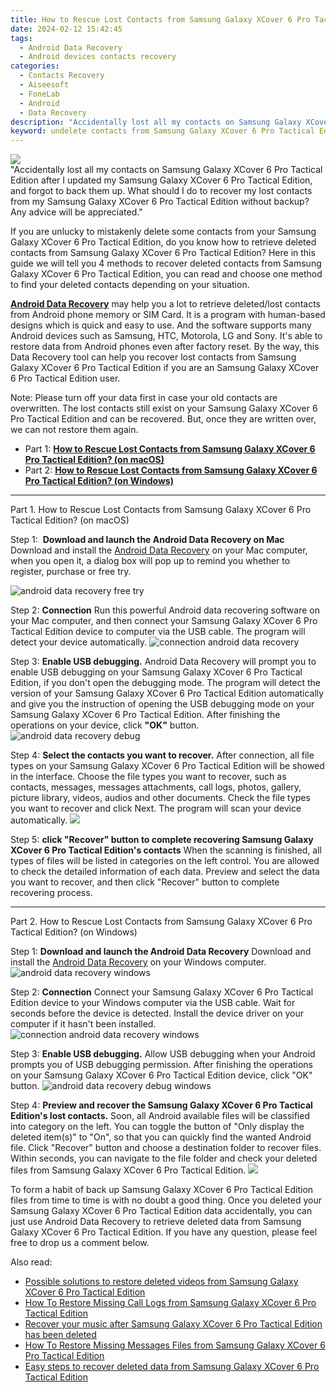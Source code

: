 ```yaml
---
title: How to Rescue Lost Contacts from Samsung Galaxy XCover 6 Pro Tactical Edition?
date: 2024-02-12 15:42:45
tags: 
  - Android Data Recovery
  - Android devices contacts recovery
categories: 
  - Contacts Recovery
  - Aiseesoft
  - FoneLab
  - Android
  - Data Recovery
description: "Accidentally lost all my contacts on Samsung Galaxy XCover 6 Pro Tactical Edition after I updated my Samsung Galaxy XCover 6 Pro Tactical Edition, and forgot to back them up. What should I do to recover my lost contacts from my Samsung Galaxy XCover 6 Pro Tactical Edition without backup? Any advice will be appreciated."
keyword: undelete contacts from Samsung Galaxy XCover 6 Pro Tactical Edition,regain missing contacts,Samsung Galaxy XCover 6 Pro Tactical Edition contacts recovery,unerase contacts,retrieve wiped phone number Samsung Galaxy XCover 6 Pro Tactical Edition,save erased contacts from Samsung Galaxy XCover 6 Pro Tactical Edition,how to refind deleted contacts from Samsung Galaxy XCover 6 Pro Tactical Edition,deletes contacts of Samsung Galaxy XCover 6 Pro Tactical Edition,does the Samsung Galaxy XCover 6 Pro Tactical Edition have a backup for deleted contacts,Samsung Galaxy XCover 6 Pro Tactical Edition delete contacts recover,my contacts deleted from Samsung Galaxy XCover 6 Pro Tactical Edition how to undo contacts,Samsung Galaxy XCover 6 Pro Tactical Edition contacts deleted itself
---
```


<img src="https://img0mobiles.techidaily.com/images/best-assets/devices/samsung/samsung-galaxy-xcover-6-pro-tactical-edition/4.jpg" class="atpl-imgstyle"  />

<div class="atpl-content atpl-for-fonelab-android recover-contacts">

<div class="atpl-post-description-part-1">
"Accidentally lost all my contacts on Samsung Galaxy XCover 6 Pro Tactical Edition after I updated my Samsung Galaxy XCover 6 Pro Tactical Edition, and forgot to back them up. What should I do to recover my lost contacts from my Samsung Galaxy XCover 6 Pro Tactical Edition without backup? Any advice will be appreciated."
</div>




<div class="atpl-post-description-part-2">
<div class="tpl-content-sub-paragraph-content">
  <p>
    If you are unlucky to mistakenly delete some contacts from your Samsung Galaxy XCover 6 Pro Tactical Edition, do you know how to retrieve deleted contacts from Samsung Galaxy XCover 6 Pro Tactical Edition? Here in this guide we will tell you 4 methods to recover deleted contacts from Samsung Galaxy XCover 6 Pro Tactical Edition, you can read and choose one method to find your deleted contacts depending on your situation.
  </p>
</div>
</div>

<div class="atpl-post-description-part-3">
<div class="tpl-content-sub-paragraph-content">
  <p>
    <a href="https://tools.techidaily.com/aiseesoft-android-data-recovery/" target="_blank" rel="noopener"><strong>Android Data Recovery</strong></a> may help you a lot to retrieve deleted/lost contacts from Android phone memory or SIM Card. It is a program with human-based designs which is quick and easy to use. And the software supports many Android devices such as Samsung, HTC, Motorola, LG and Sony. It's able to restore data from Android phones even after factory reset. By the way, this Data Recovery tool can help you recover lost contacts from Samsung Galaxy XCover 6 Pro Tactical Edition if you are an Samsung Galaxy XCover 6 Pro Tactical Edition user.
  </p>
</div>
<div class="tpl-content-sub-paragraph-content">
  <p>
    Note: Please turn off your data first in case your old contacts are overwritten. The lost contacts still exist on your Samsung Galaxy XCover 6 Pro Tactical Edition and can be recovered. But, once they are written over, we can not restore them again.
  </p>
</div>
</div>


<ul>
  <li>Part 1: <strong><a href="#p1"> How to Rescue Lost Contacts from Samsung Galaxy XCover 6 Pro Tactical Edition?  (on macOS)</a></strong></li>
  <li>Part 2: <strong><a href="#p2"> How to Rescue Lost Contacts from Samsung Galaxy XCover 6 Pro Tactical Edition?  (on Windows)</a></strong></li>
</ul>




<!-- Part 1 -->
<a id="p1" name="p1" ></a><hr>

<div>
  <span class="atpl-step-part-style">Part 1. How to Rescue Lost Contacts from Samsung Galaxy XCover 6 Pro Tactical Edition? (on macOS)</span>
</div>  

<span class="atpl-stepstyle-a"><span>Step 1: </span></span> <strong>Download and launch the Android Data Recovery on Mac</strong>
Download and install the <a href="https://tools.techidaily.com/aiseesoft-android-data-recovery/" target="_blank" rel="noopener">Android Data Recovery</a> on your Mac computer, when you open it, a dialog box will pop up to remind you whether to register, purchase or free try.

<img src="https://tools.techidaily.com/images/apps/aiseesoft/android-data-recovery/mac-free-try.png" class="atpl-imgstyle" alt="android data recovery free try" />

<span class="atpl-stepstyle-a"><span>Step 2: </span></span> <strong>Connection</strong>
Run this powerful Android data recovering software on your Mac computer, and then connect your Samsung Galaxy XCover 6 Pro Tactical Edition device to computer via the USB cable. The program will detect your device automatically.
<img src="https://tools.techidaily.com/images/apps/aiseesoft/android-data-recovery/mac-connection-interface.jpg" class="atpl-imgstyle" alt="connection android data recovery" />

<span class="atpl-stepstyle-a"><span>Step 3: </span></span> <strong>Enable USB debugging.</strong>
Android Data Recovery will prompt you to enable USB debugging on your Samsung Galaxy XCover 6 Pro Tactical Edition, if you don't open the debugging mode. The program will detect the version of your Samsung Galaxy XCover 6 Pro Tactical Edition automatically and give you the instruction of opening the USB debugging mode on your Samsung Galaxy XCover 6 Pro Tactical Edition. After finishing the operations on your device, click <strong>"OK"</strong> button.
<img src="https://tools.techidaily.com/images/apps/aiseesoft/android-data-recovery/mac-android-usb-debug.jpg"  class="atpl-imgstyle" alt="android data recovery debug" />

<span class="atpl-stepstyle-a"><span>Step 4: </span></span> <strong>Select the contacts you want to recover.</strong>
After connection, all file types on your Samsung Galaxy XCover 6 Pro Tactical Edition will be showed in the interface. Choose the file types you want to recover, such as contacts, messages, messages attachments, call logs, photos, gallery, picture library, videos, audios and other documents. Check the file types you want to recover and click Next. The program will scan your device automatically.
<img src="https://tools.techidaily.com/images/apps/aiseesoft/android-data-recovery/mac-choose-type-contacts.jpg" class="atpl-imgstyle"  />

<span class="atpl-stepstyle-a"><span>Step 5: </span></span> <strong>click "Recover" button to  complete recovering Samsung Galaxy XCover 6 Pro Tactical Edition's contacts</strong>
When the scanning is finished, all types of files will be listed in categories on the left control. You are allowed to check the detailed information of each data. Preview and select the data you want to recover, and then click "Recover" button to complete recovering process.


<a id="p2" name="p2"></a><hr>

<!-- Part 2 -->
<div>
  <span class="atpl-step-part-style">Part 2. How to Rescue Lost Contacts from Samsung Galaxy XCover 6 Pro Tactical Edition? (on Windows)</span>
</div>

<span class="atpl-stepstyle-a"><span>Step 1: </span></span> <strong>Download and launch the Android Data Recovery</strong>
Download and install the <a href="https://tools.techidaily.com/aiseesoft-android-data-recovery/" target="_blank" rel="noopener">Android Data Recovery</a> on your Windows computer.
<img src="https://tools.techidaily.com/images/apps/aiseesoft/android-data-recovery/win-start-interface.png"  class="atpl-imgstyle" alt="android data recovery windows" />

<span class="atpl-stepstyle-a"><span>Step 2: </span></span> <strong>Connection</strong>
Connect your Samsung Galaxy XCover 6 Pro Tactical Edition device to your Windows computer via the USB cable. Wait for seconds before the device is detected. Install the device driver on your computer if it hasn't been installed.
<img src="https://tools.techidaily.com/images/apps/aiseesoft/android-data-recovery/win-connection-interface.png" class="atpl-imgstyle" alt="connection android data recovery windows" />

<span class="atpl-stepstyle-a"><span>Step 3: </span></span> <strong>Enable USB debugging.</strong>
Allow USB debugging when your Android prompts you of USB debugging permission. After finishing the operations on your Samsung Galaxy XCover 6 Pro Tactical Edition device, click "OK" button.
<img src="https://tools.techidaily.com/images/apps/aiseesoft/android-data-recovery/win-android-usb-debug.png" class="atpl-imgstyle" alt="android data recovery debug windows" />

<span class="atpl-stepstyle-a"><span>Step 4: </span></span> <strong>Preview and recover the Samsung Galaxy XCover 6 Pro Tactical Edition's lost contacts.</strong>
Soon, all Android available files will be classified into category on the left. You can toggle the button of "Only display the deleted item(s)" to "On", so that you can quickly find the wanted Android file. Click "Recover" button and choose a destination folder to recover files. Within seconds, you can navigate to the file folder and check your deleted files from Samsung Galaxy XCover 6 Pro Tactical Edition.
<img src="https://tools.techidaily.com/images/apps/aiseesoft/android-data-recovery/win-recover-contacts.jpg" class="atpl-imgstyle"  />

<div class="atpl-post-description-part-4">
<div class="tpl-content-sub-paragraph-normal">
  <p>
    To form a habit of back up Samsung Galaxy XCover 6 Pro Tactical Edition files from time to time is with no doubt a good thing. Once you deleted your Samsung Galaxy XCover 6 Pro Tactical Edition data accidentally, you can just use Android Data Recovery to retrieve deleted data from Samsung Galaxy XCover 6 Pro Tactical Edition. If you have any question, please feel free to drop us a comment below.
  </p>
</div>
</div>

<ins class="adsbygoogle"
     style="display:block"
     data-ad-client="ca-pub-7571918770474297"
     data-ad-slot="8358498916"
     data-ad-format="auto"
     data-full-width-responsive="true"></ins>

<span class="atpl-alsoreadstyle">Also read:</span>
<div><ul>
<li><a href="/possible-solutions-to-restore-deleted-videos-from-samsung-galaxy-xcover-6-pro-tactical-edition-by-fonelab-android-recover-video/" target="_blank" rel="noopener"><u>Possible solutions to restore deleted videos from Samsung Galaxy XCover 6 Pro Tactical Edition</u></a></li>
<li><a href="/how-to-restore-missing-call-logs-from-samsung-galaxy-xcover-6-pro-tactical-edition-by-fonelab-android-recover-call-logs/" target="_blank" rel="noopener"><u>How To  Restore Missing Call Logs from Samsung Galaxy XCover 6 Pro Tactical Edition</u></a></li>
<li><a href="/recover-your-music-after-samsung-galaxy-xcover-6-pro-tactical-edition-has-been-deleted-by-fonelab-android-recover-music/" target="_blank" rel="noopener"><u>Recover your music after Samsung Galaxy XCover 6 Pro Tactical Edition has been deleted</u></a></li>
<li><a href="/how-to-restore-missing-messages-files-from-samsung-galaxy-xcover-6-pro-tactical-edition-by-fonelab-android-recover-messages/" target="_blank" rel="noopener"><u>How To  Restore Missing Messages Files from Samsung Galaxy XCover 6 Pro Tactical Edition</u></a></li>
<li><a href="/easy-steps-to-recover-deleted-data-from-samsung-galaxy-xcover-6-pro-tactical-edition-by-fonelab-android-recover-data/" target="_blank" rel="noopener"><u>Easy steps to recover deleted data from Samsung Galaxy XCover 6 Pro Tactical Edition</u></a></li>
</ul></div>

</div>
